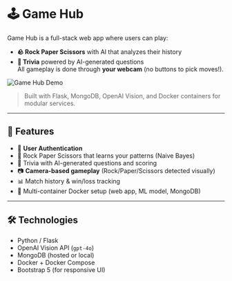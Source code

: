 # 🕹️ Game Hub

Game Hub is a full-stack web app where users can play:
- **🪨 Rock Paper Scissors** with AI that analyzes their history
- **🧐 Trivia** powered by AI-generated questions  
All gameplay is done through **your webcam** (no buttons to pick moves!).

![Game Hub Demo](./gif/gif1.gif)

> Built with Flask, MongoDB, OpenAI Vision, and Docker containers for modular services.

---

## 🚀 Features

- 🔐 **User Authentication**
- 🤖 Rock Paper Scissors that learns your patterns (Naive Bayes)
- 🧠 Trivia with AI-generated questions and scoring
- 📷 **Camera-based gameplay** (Rock/Paper/Scissors detected visually)
- 📊 Match history & win/loss tracking
- 🐳 Multi-container Docker setup (web app, ML model, MongoDB)

---

## 🛠️ Technologies

- Python / Flask
- OpenAI Vision API (`gpt-4o`)
- MongoDB (hosted or local)
- Docker + Docker Compose
- Bootstrap 5 (for responsive UI)





